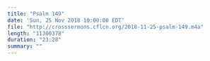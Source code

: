 ```yaml
---
title: "Psalm 149"
date: 'Sun, 25 Nov 2018 10:00:00 EDT'
file: "http://crosssermons.cflcn.org/2018-11-25-psalm-149.m4a"
length: "11300378"
duration: "23:28"
summary: ""
---
```


